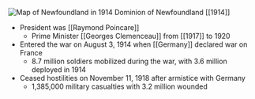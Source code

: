 
![Map of Newfoundland in 1914](https://nzhistory.govt.nz/files/styles/fullsize/public/Newfoundland_1000.jpg?itok=fbAu7IdY)
Dominion of Newfoundland [[1914]]

- President was [[Raymond Poincare]]
	- Prime Minister [[Georges Clemenceau]] from [[1917]] to 1920
- Entered the war on August 3, 1914 when [[Germany]] declared war on France
	- 8.7 million soldiers mobilized during the war, with 3.6 million deployed in 1914
- Ceased hostilities on November 11, 1918 after armistice with Germany
	- 1,385,000 military casualties with 3.2 million wounded